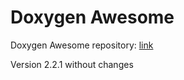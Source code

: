 # Doxygen Awesome

Doxygen Awesome repository: [link](https://github.com/jothepro/doxygen-awesome-css)

Version 2.2.1 without changes
